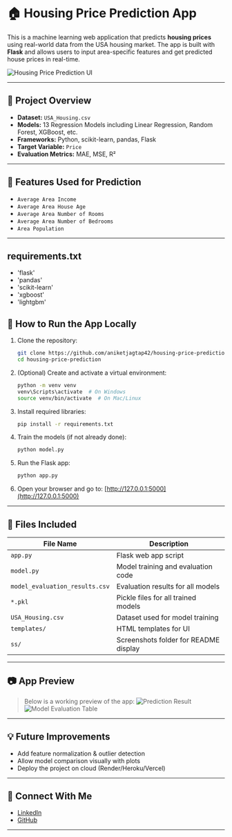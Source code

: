 
# 🏠 Housing Price Prediction App

This is a machine learning web application that predicts **housing prices** using real-world data from the USA housing market. The app is built with **Flask** and allows users to input area-specific features and get predicted house prices in real-time.

![Housing Price Prediction UI](ss/housing_ui_input.png)

---

## 📌 Project Overview

- **Dataset:** `USA_Housing.csv`
- **Models:** 13 Regression Models including Linear Regression, Random Forest, XGBoost, etc.
- **Frameworks:** Python, scikit-learn, pandas, Flask
- **Target Variable:** `Price`
- **Evaluation Metrics:** MAE, MSE, R²

---

## 🧠 Features Used for Prediction

- `Average Area Income`
- `Average Area House Age`
- `Average Area Number of Rooms`
- `Average Area Number of Bedrooms`
- `Area Population`

---
## requirements.txt

- 'flask'
- 'pandas'
- 'scikit-learn'
- 'xgboost'
- 'lightgbm'



## 🚀 How to Run the App Locally

1. Clone the repository:
    ```bash
    git clone https://github.com/aniketjagtap42/housing-price-prediction.git
    cd housing-price-prediction
    ```

2. (Optional) Create and activate a virtual environment:
    ```bash
    python -m venv venv
    venv\Scripts\activate  # On Windows
    source venv/bin/activate  # On Mac/Linux
    ```

3. Install required libraries:
    ```bash
    pip install -r requirements.txt
    ```

4. Train the models (if not already done):
    ```bash
    python model.py
    ```

5. Run the Flask app:
    ```bash
    python app.py
    ```

6. Open your browser and go to:
    [http://127.0.0.1:5000](http://127.0.0.1:5000)

---

## 🧾 Files Included

| File Name                     | Description                                   |
|------------------------------|-----------------------------------------------|
| `app.py`                     | Flask web app script                          |
| `model.py`                   | Model training and evaluation code            |
| `model_evaluation_results.csv`| Evaluation results for all models            |
| `*.pkl`                      | Pickle files for all trained models           |
| `USA_Housing.csv`            | Dataset used for model training               |
| `templates/`                 | HTML templates for UI                         |
| `ss/`                        | Screenshots folder for README display         |

---

## 📷 App Preview

> Below is a working preview of the app:
![Prediction Result](ss/housing_prediction_result.png)
![Model Evaluation Table](ss/housing_model_evaluation.png)

---

## 💡 Future Improvements

- Add feature normalization & outlier detection
- Allow model comparison visually with plots
- Deploy the project on cloud (Render/Heroku/Vercel)

---

## 🔗 Connect With Me

- [LinkedIn](https://www.linkedin.com/in/aniket-jagtap-27b21835b)
- [GitHub](https://github.com/aniketjagtap42)

---

